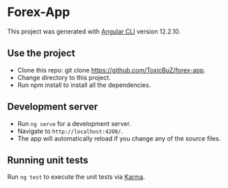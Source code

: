 # Forex-App

This project was generated with [Angular CLI](https://github.com/angular/angular-cli) version 12.2.10.

## Use the project

* Clone this repo: git clone https://github.com/ToxicBuZ/forex-app.
* Change directory to this project.
* Run npm install to install all the dependencies.


## Development server

* Run `ng serve` for a development server. 
* Navigate to `http://localhost:4200/`. 
* The app will automatically reload if you change any of the source files.

## Running unit tests

Run `ng test` to execute the unit tests via [Karma](https://karma-runner.github.io).




